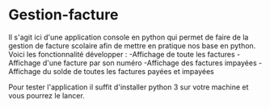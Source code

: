 # Gestion-facture

Il s'agit ici d'une application console en python qui permet de faire de la gestion de facture scolaire afin de mettre en pratique nos base en python.
Voici les fonctionnalité développer :
  -Affichage de toute les factures
  -Affichage d'une facture par son numéro
  -Affichage des factures impayées
  -Affichage du solde de toutes les factures payées et impayées
  
Pour tester l'application il suffit d'installer python 3 sur votre machine et vous pourrez le lancer.
